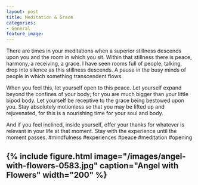 ```yaml
---
layout: post
title: Meditation & Grace
categories:
- General
feature_image: 
---
```

There are times in your meditations when a superior stillness descends upon you and the room in which you sit. Within that stillness there is peace, harmony, a receiving, a grace. I have seen rooms full of people, talking, drop into silence as this stillness descends. A pause in the busy minds of people in which something transcendent flows. 

When you feel this, let yourself open to this peace. Let yourself expand beyond the confines of your body; for you are much bigger than your little bipod body. Let yourself be receptive to the grace being bestowed upon you. Stay absolutely motionless so that you may be lifted up and rejuvenated, for this is a nourishing time for your soul and body. 

And if you feel inclined, inside yourself, offer your thanks for whatever is relevant in your life at that moment. Stay with the experience until the moment passes.   #mindfulness #experiences #peace #meditation #opening

{% include figure.html image="/images/angel-with-flowers-0583.jpg" caption="Angel with Flowers" width="200" %}
---

